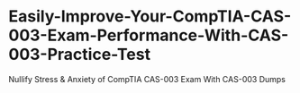 # Easily-Improve-Your-CompTIA-CAS-003-Exam-Performance-With-CAS-003-Practice-Test
Nullify Stress &amp; Anxiety of CompTIA CAS-003 Exam With CAS-003 Dumps
